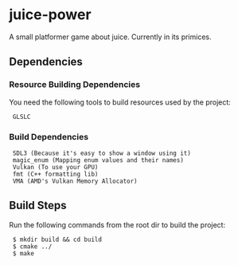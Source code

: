 # juice-power
A small platformer game about juice.
Currently in its primices.

## Dependencies

### Resource Building Dependencies
You need the following tools to build resources used by the project:
```
 GLSLC
```

### Build Dependencies
```
 SDL3 (Because it's easy to show a window using it)
 magic_enum (Mapping enum values and their names)
 Vulkan (To use your GPU)
 fmt (C++ formatting lib)
 VMA (AMD's Vulkan Memory Allocator)
```

## Build Steps
Run the following commands from the root dir to build the project:
```
 $ mkdir build && cd build
 $ cmake ../
 $ make
```

